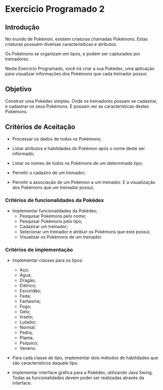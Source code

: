 # Exercício Programado 2

## Introdução

No mundo de Pokémon, existem criaturas chamadas Pokémons. Estas criaturas possuem
diversas caracterísiticas e atributos.

Os Pokémons se organizam em tipos, e podem ser capturados por treinadores.

Neste Exercício Programado, você irá criar a sua Pokédex, uma aplicação para
visualizar informações dos Pokémons que cada treinador possui.

## Objetivo

Construir uma Pokédex simples. Onde os treinadores possam se cadastrar,
e cadastrar os seus Pokémons. E possam ver as características destes Pokémons.

## Critérios de Aceitação

* Processar os dados de todos os Pokémons;

* Listar atributos e habilidades do Pokémon após o nome deste ser informado;

* Listar os nomes de todos os Pokémons de um determinado tipo;

* Permitir o cadastro de um treinador;

* Permitir a associação de um Pokémon a um treinador. E a visualização dos Pokémons que um treinador possui;


### Critérios de funcionalidades da Pokédex

* Implementar funcionalidades da Pokédex;
    * Pesquisar Pokémons pelo nome;
    * Pesquisar Pokémons pelo tipo;
    * Cadastrar um treinador;
    * Selecionar um treinador e atribuir os Pokémons que este possui;
    * Visualizar os Pokémons de um treinador.

### Critérios de implementação

* Implementar classes para os tipos:
    * Aço;    
    * Água;
    * Dragão;
    * Elétrico;
    * Escuridão;
    * Fada;
    * Fantasma;
    * Fogo;
    * Gelo;
    * Inseto;
    * Lutador;
    * Normal;
    * Pedra;
    * Planta;
    * Psíquico;
    * Veneno.

* Para cada classe de tipo, implementar dois métodos de habilidades que são
  característicos daquele tipo.

* Implementar interface gráfica para a Pokédex, utilizando Java Swing. Todas as
funcionalidades devem poder ser realizadas através da interface.
